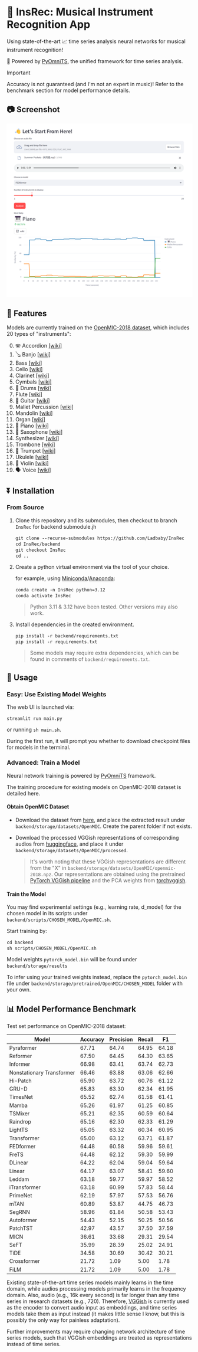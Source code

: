 # 🎹 InsRec: Musical Instrument Recognition App

Using state-of-the-art 📈 time series analysis neural networks for musical instrument recognition!

🚀 Powered by [PyOmniTS](https://github.com/Ladbaby/PyOmniTS), the unified framework for time series analysis.

> [!IMPORTANT]
> Accuracy is not guaranteed (and I'm not an expert in music)! Refer to the benchmark section for model performance details.

## 📷 Screenshot

![](images/screenshot_MIC.png)

## 🌟 Features

Models are currently trained on the [OpenMIC-2018 dataset](https://zenodo.org/records/1432913), which includes 20 types of "instruments":

0. 🪗 Accordion [[wiki]](https://en.wikipedia.org/wiki/Accordion)
1. 🪕 Banjo [[wiki]](https://en.wikipedia.org/wiki/Banjo)
2. Bass [[wiki]](https://en.wikipedia.org/wiki/Bass_(sound))
3. Cello [[wiki]](https://en.wikipedia.org/wiki/Cello)
4. Clarinet [[wiki]](https://en.wikipedia.org/wiki/Clarinet)
5. Cymbals [[wiki]](https://en.wikipedia.org/wiki/Cymbals)
6. 🥁 Drums [[wiki]](https://en.wikipedia.org/wiki/Drum)
7. Flute [[wiki]](https://en.wikipedia.org/wiki/Flute)
8. 🎸 Guitar [[wiki]](https://en.wikipedia.org/wiki/Guitar)
9. Mallet Percussion [[wiki]](https://en.wikipedia.org/wiki/Keyboard_percussion_instrument)
10. Mandolin [[wiki]](https://en.wikipedia.org/wiki/Mandolin)
11. Organ [[wiki]](https://en.wikipedia.org/wiki/Organ_(music))
12. 🎹 Piano [[wiki]](https://en.wikipedia.org/wiki/Piano)
13. 🎷 Saxophone [[wiki]](https://en.wikipedia.org/wiki/Saxophone)
14. Synthesizer [[wiki]](https://en.wikipedia.org/wiki/Synthesizer)
15. Trombone [[wiki]](https://en.wikipedia.org/wiki/Trombone)
16. 🎺 Trumpet [[wiki]](https://en.wikipedia.org/wiki/Trumpet)
17. Ukulele [[wiki]](https://en.wikipedia.org/wiki/Ukulele)
18. 🎻 Violin [[wiki]](https://en.wikipedia.org/wiki/Violin)
19. 🗣️ Voice [[wiki]](https://en.wikipedia.org/wiki/Human_voice)

## ⏬ Installation

### From Source

1. Clone this repository and its submodules, then checkout to branch `InsRec` for backend submodule.jh

    ```shell
    git clone --recurse-submodules https://github.com/Ladbaby/InsRec
    cd InsRec/backend
    git checkout InsRec
    cd ..
    ```

2. Create a python virtual environment via the tool of your choice.

    for example, using [Miniconda](https://docs.conda.io/en/latest/miniconda.html)/[Anaconda](https://www.anaconda.com/):

    ```shell
    conda create -n InsRec python=3.12
    conda activate InsRec
    ```

    > Python 3.11 & 3.12 have been tested. Other versions may also work.

3. Install dependencies in the created environment.

    ```shell
    pip install -r backend/requirements.txt
    pip install -r requirements.txt
    ```

    > Some models may require extra dependencies, which can be found in comments of `backend/requirements.txt`.

## 🚀 Usage

### Easy: Use Existing Model Weights

The web UI is launched via:

```shell
streamlit run main.py
```

or running `sh main.sh`.

During the first run, it will prompt you whether to download checkpoint files for models in the terminal.

### Advanced: Train a Model

Neural network training is powered by [PyOmniTS](https://github.com/Ladbaby/PyOmniTS) framework.

The training procedure for existing models on OpenMIC-2018 dataset is detailed here.

#### Obtain OpenMIC Dataset

- Download the dataset from [here](https://zenodo.org/records/1432913), and place the extracted result under `backend/storage/datasets/OpenMIC`.
Create the parent folder if not exists.
- Download the processed VGGish representations of corresponding audios from [huggingface](https://huggingface.co/datasets/Ladbaby/InsRec-datasets/blob/main/OpenMIC/processed/x_repr_times.npy), and place it under `backend/storage/datasets/OpenMIC/processed`.

    > It's worth noting that these VGGish representations are different from the "X" in `backend/storage/datasets/OpenMIC/openmic-2018.npz`. Our representations are obtained using the pretrained [PyTorch VGGish pipeline](https://docs.pytorch.org/audio/master/generated/torchaudio.prototype.pipelines.VGGISH.html) and the PCA weights from [torchvggish](https://github.com/harritaylor/torchvggish/releases/download/v0.1/vggish_pca_params-970ea276.pth).

#### Train the Model

You may find experimental settings (e.g., learning rate, d_model) for the chosen model in its scripts under `backend/scripts/CHOSEN_MODEL/OpenMIC.sh`.

Start training by:

```shell
cd backend
sh scripts/CHOSEN_MODEL/OpenMIC.sh
```

Model weights `pytorch_model.bin` will be found under `backend/storage/results`

To infer using your trained weights instead, replace the `pytorch_model.bin` file under `backend/storage/pretrained/OpenMIC/CHOSEN_MODEL` folder with your own.

## 📊 Model Performance Benchmark

Test set performance on OpenMIC-2018 dataset:

|Model|Accuracy|Precision|Recall|F1
|---|---|---|---|---|
|Pyraformer|67.71|64.74|64.95|64.18
|Reformer|67.50|64.45|64.30|63.65
|Informer|66.98|63.41|63.74|62.73
|Nonstationary Transformer|66.46|63.88|63.06|62.66
|Hi-Patch|65.90|63.72|60.76|61.12
|GRU-D|65.83|63.30|62.34|61.95
|TimesNet|65.52|62.74|61.58|61.41
|Mamba|65.26|61.97|61.25|60.85
|TSMixer|65.21|62.35|60.59|60.64
|Raindrop|65.16|62.30|62.33|61.29
|LightTS|65.05|63.32|60.34|60.95
|Transformer|65.00|63.12|63.71|61.87
|FEDformer|64.48|60.58|59.96|59.61
|FreTS|64.48|62.12|59.30|59.99
|DLinear|64.22|62.04|59.04|59.64
|Linear|64.17|63.07|58.41|59.60
|Leddam|63.18|59.77|59.97|58.52
|iTransformer|63.18|60.99|57.83|58.44
|PrimeNet|62.19|57.97|57.53|56.76
|mTAN|60.89|53.87|44.75|46.73
|SegRNN|58.96|61.84|50.58|53.43
|Autoformer|54.43|52.15|50.25|50.56
|PatchTST|42.97|43.57|37.50|37.59
|MICN|36.61|33.68|29.31|29.54
|SeFT|35.99|28.39|25.02|24.91
|TiDE|34.58|30.69|30.42|30.21
|Crossformer|21.72|1.09|5.00|1.78
|FiLM|21.72|1.09|5.00|1.78


Existing state-of-the-art time series models mainly learns in the time domain, while audios processing models primarily learns in the frequency domain. 
Also, audio (e.g., 16k every second) is far longer than any time series in research datasets (e.g., 720).
Therefore, [VGGish](https://docs.pytorch.org/audio/master/generated/torchaudio.prototype.pipelines.VGGISH.html) is currently used as the encoder to convert audio input as embeddings, and time series models take them as input instead (it makes little sense I know, but this is possibly the only way for painless adaptation).

Further improvements may require changing network architecture of time series models, such that VGGish embeddings are treated as representations instead of time series.

